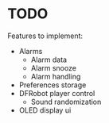 # TODO

Features to implement:

- Alarms
  - Alarm data
  - Alarm snooze
  - Alarm handling
- Preferences storage
- DFRobot player control
  - Sound randomization
- OLED display ui